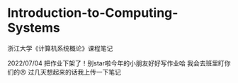 # Introduction-to-Computing-Systems
浙江大学《计算机系统概论》课程笔记



2022/07/04 把作业下架了！别star啦今年的小朋友好好写作业哈 我会去班里盯你们的😠
           过几天想起来的话我上传一下笔记
